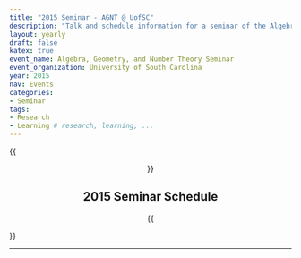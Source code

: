 ```yaml
---
title: "2015 Seminar - AGNT @ UofSC"
description: "Talk and schedule information for a seminar of the Algebra, Geometry, and Number Theory group at the Univesity of South Carolina"
layout: yearly
draft: false
katex: true
event_name: Algebra, Geometry, and Number Theory Seminar 
event_organization: University of South Carolina 
year: 2015
nav: Events
categories:
- Seminar 
tags:
- Research 
- Learning # research, learning, ... 
---
```

{{<center>}}
## 2015 Seminar Schedule
{{</center>}}

--------------
